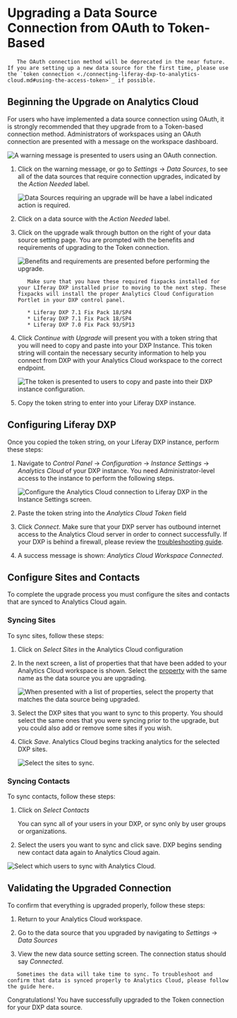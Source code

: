 # Upgrading a Data Source Connection from OAuth to Token-Based

```warning::
   The OAuth connection method will be deprecated in the near future. If you are setting up a new data source for the first time, please use the `token connection <./connecting-liferay-dxp-to-analytics-cloud.md#using-the-access-token>`_ if possible.
```

## Beginning the Upgrade on Analytics Cloud

For users who have implemented a data source connection using OAuth, it is strongly recommended that they upgrade from to a Token-based connection method. Administrators of workspaces using an OAuth connection are presented with a message on the workspace dashboard.

![A warning message is presented to users using an OAuth connection.](upgrading-a-data-source-connection-from-oauth-to-token-based/images/01.png)

1. Click on the warning message, or go to *Settings* -> *Data Sources*, to see all of the data sources that require connection upgrades, indicated by the *Action Needed* label.

      ![Data Sources requiring an upgrade will be have a label indicated action is required.](upgrading-a-data-source-connection-from-oauth-to-token-based/images/02.png)

1. Click on a data source with the *Action Needed* label.

1. Click on the upgrade walk through button on the right of your data source setting page. You are prompted with the benefits and requirements of upgrading to the Token connection.

      ![Benefits and requirements are presented before performing the upgrade.](upgrading-a-data-source-connection-from-oauth-to-token-based/images/03.png)

      ```important::
         Make sure that you have these required fixpacks installed for your LIferay DXP installed prior to moving to the next step. These fixpacks will install the proper Analytics Cloud Configuration Portlet in your DXP control panel.

         * Liferay DXP 7.1 Fix Pack 18/SP4
         * Liferay DXP 7.1 Fix Pack 18/SP4
         * Liferay DXP 7.0 Fix Pack 93/SP13
      ```

1. Click *Continue with Upgrade* will present you with a token string that you will need to copy and paste into your DXP Instance. This token string will contain the necessary security information to help you connect from DXP with your Analytics Cloud workspace to the correct endpoint.

      ![The token is presented to users to copy and paste into their DXP instance configuration.](upgrading-a-data-source-connection-from-oauth-to-token-based/images/04.png)

1. Copy the token string to enter into your Liferay DXP instance.

## Configuring Liferay DXP

Once you copied the token string, on your Liferay DXP instance, perform these steps:

1. Navigate to *Control Panel* -> *Configuration* -> *Instance Settings* -> *Analytics Cloud* of your DXP instance. You need Administrator-level access to the instance to perform the following steps.

      ![Configure the Analytics Cloud connection to Liferay DXP in the Instance Settings screen.](upgrading-a-data-source-connection-from-oauth-to-token-based/images/05.png)

1. Paste the token string into the *Analytics Cloud Token* field

1. Click *Connect*. Make sure that your DXP server has outbound internet access to the Analytics Cloud server in order to connect successfully. If your DXP is behind a firewall, please review the [troubleshooting guide](../../troubleshooting/connecting-data-sources.md).

1. A success message is shown: *Analytics Cloud Workspace Connected*.

## Configure Sites and Contacts

To complete the upgrade process you must configure the sites and contacts that are synced to Analytics Cloud again.

### Syncing Sites

To sync sites, follow these steps:

1. Click on *Select Sites* in the Analytics Cloud configuration

1. In the next screen, a list of properties that that have been added to your Analytics Cloud workspace is shown. Select the [property](./tracking-sites-and-individuals-using-properties.md) with the same name as the data source you are upgrading.

      ![When presented with a list of properties, select the property that matches the data source being upgraded.](upgrading-a-data-source-connection-from-oauth-to-token-based/images/06.png)

1. Select the DXP sites that you want to sync to this property. You should select the same ones that you were syncing prior to the upgrade, but you could also add or remove some sites if you wish.

1. Click *Save*. Analytics Cloud begins tracking analytics for the selected DXP sites.  

      ![Select the sites to sync.](upgrading-a-data-source-connection-from-oauth-to-token-based/images/07.png)

### Syncing Contacts

To sync contacts, follow these steps:

1. Click on *Select Contacts*

   You can sync all of your users in your DXP, or sync only by user groups or organizations.

1. Select the users you want to sync and click save. DXP begins sending new contact data again to Analytics Cloud again.

![Select which users to sync with Analytics Cloud.](upgrading-a-data-source-connection-from-oauth-to-token-based/images/08.png)

## Validating the Upgraded Connection

To confirm that everything is upgraded properly, follow these steps:

1. Return to your Analytics Cloud workspace.

1. Go to the data source that you upgraded by navigating to *Settings* -> *Data Sources*

1. View the new data source setting screen. The connection status should say *Connected*.

```note::
   Sometimes the data will take time to sync. To troubleshoot and confirm that data is synced properly to Analytics Cloud, please follow the guide here.
```

Congratulations! You have successfully upgraded to the Token connection for your DXP data source.
